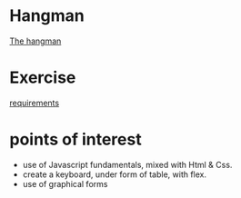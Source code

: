 # Hangman

[The hangman](https://pierreweets.github.io/Hangman/)
 
# Exercise
[requirements](https://github.com/becodeorg/CRL-Woods-3.21/tree/master/LearningPath/02.The-Hill/11.Javascript/03.JS-Challenges/hangman)

# points of interest
* use of Javascript fundamentals, mixed with Html & Css.
* create a keyboard, under form of table, with flex.
* use of graphical forms
